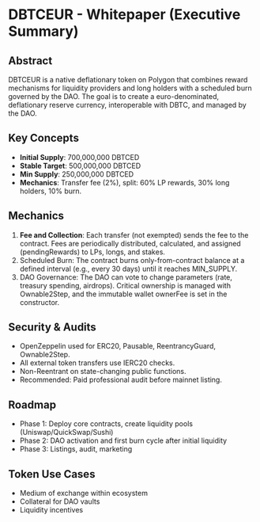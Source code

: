 # DBTCEUR - Whitepaper (Executive Summary)

## Abstract
DBTCEUR is a native deflationary token on Polygon that combines reward mechanisms for liquidity providers and long holders with a scheduled burn governed by the DAO. The goal is to create a euro-denominated, deflationary reserve currency, interoperable with DBTC, and managed by the DAO.

## Key Concepts
- **Initial Supply**: 700,000,000 DBTCED
- **Stable Target**: 500,000,000 DBTCED
- **Min Supply**: 250,000,000 DBTCED
- **Mechanics**: Transfer fee (2%), split: 60% LP rewards, 30% long holders, 10% burn.

## Mechanics
1. **Fee and Collection**: Each transfer (not exempted) sends the fee to the contract. Fees are periodically distributed, calculated, and assigned (pendingRewards) to LPs, longs, and stakes.
2. Scheduled Burn: The contract burns only-from-contract balance at a defined interval (e.g., every 30 days) until it reaches MIN_SUPPLY.
3. DAO Governance: The DAO can vote to change parameters (rate, treasury spending, airdrops). Critical ownership is managed with Ownable2Step, and the immutable wallet ownerFee is set in the constructor.

## Security & Audits
- OpenZeppelin used for ERC20, Pausable, ReentrancyGuard, Ownable2Step.
- All external token transfers use IERC20 checks.
- Non-Reentrant on state-changing public functions.
- Recommended: Paid professional audit before mainnet listing.

## Roadmap
- Phase 1: Deploy core contracts, create liquidity pools (Uniswap/QuickSwap/Sushi)
- Phase 2: DAO activation and first burn cycle after initial liquidity
- Phase 3: Listings, audit, marketing

## Token Use Cases
- Medium of exchange within ecosystem
- Collateral for DAO vaults
- Liquidity incentives